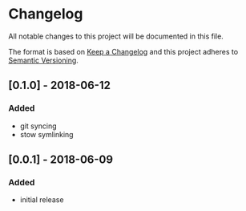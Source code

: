 # Changelog

All notable changes to this project will be documented in this file.

The format is based on [Keep a Changelog](http://keepachangelog.com/en/1.0.0/)
and this project adheres to [Semantic Versioning](http://semver.org/spec/v2.0.0.html).

## [0.1.0] - 2018-06-12
### Added
* git syncing
* stow symlinking

## [0.0.1] - 2018-06-09
### Added
* initial release
